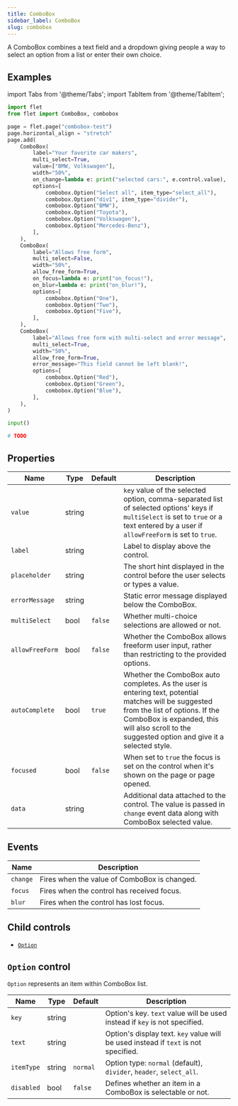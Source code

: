 ```yaml
---
title: ComboBox
sidebar_label: ComboBox
slug: combobox
---
```


A ComboBox combines a text field and a dropdown giving people a way to select an option from a list or enter their own choice.

## Examples

import Tabs from '@theme/Tabs';
import TabItem from '@theme/TabItem';

<Tabs groupId="language">
  <TabItem value="python" label="Python" default>

```python
import flet
from flet import ComboBox, combobox

page = flet.page("combobox-test")
page.horizontal_align = "stretch"
page.add(
    ComboBox(
        label="Your favorite car makers",
        multi_select=True,
        value=["BMW, Volkswagen"],
        width="50%",
        on_change=lambda e: print("selected cars:", e.control.value),
        options=[
            combobox.Option("Select all", item_type="select_all"),
            combobox.Option("div1", item_type="divider"),
            combobox.Option("BMW"),
            combobox.Option("Toyota"),
            combobox.Option("Volkswagen"),
            combobox.Option("Mercedes-Benz"),
        ],
    ),
    ComboBox(
        label="Allows free form",
        multi_select=False,
        width="50%",
        allow_free_form=True,
        on_focus=lambda e: print("on_focus!"),
        on_blur=lambda e: print("on_blur!"),
        options=[
            combobox.Option("One"),
            combobox.Option("Two"),
            combobox.Option("Five"),
        ],
    ),
    ComboBox(
        label="Allows free form with multi-select and error message",
        multi_select=True,
        width="50%",
        allow_free_form=True,
        error_message="This field cannot be left blank!",
        options=[
            combobox.Option("Red"),
            combobox.Option("Green"),
            combobox.Option("Blue"),
        ],
    ),
)

input()
```

  </TabItem>
  <TabItem value="powershell" label="PowerShell">

```powershell
# TODO
```

  </TabItem>
</Tabs>

## Properties

| Name            | Type    | Default | Description |
| --------------- | ------- | ------- | ----------- |
| `value`         | string  |         | `key` value of the selected option, comma-separated list of selected options' keys if `multiSelect` is set to `true` or a text entered by a user if `allowFreeForm` is set to `true`. |
| `label`         | string  |         | Label to display above the control. |
| `placeholder`   | string  |         | The short hint displayed in the control before the user selects or types a value. |
| `errorMessage`  | string  |         | Static error message displayed below the ComboBox. |
| `multiSelect`   | bool    | `false` | Whether multi-choice selections are allowed or not. |
| `allowFreeForm` | bool    | `false` | Whether the ComboBox allows freeform user input, rather than restricting to the provided options. |
| `autoComplete`  | bool    | `true`  | Whether the ComboBox auto completes. As the user is entering text, potential matches will be suggested from the list of options. If the ComboBox is expanded, this will also scroll to the suggested option and give it a selected style. |
| `focused`       | bool    | `false` | When set to `true` the focus is set on the control when it's shown on the page or page opened. |
| `data`          | string  |         | Additional data attached to the control. The value is passed in `change` event data along with ComboBox selected value. |

## Events

| Name      | Description |
| --------- | ----------- |
| `change`  | Fires when the value of ComboBox is changed. |
| `focus`   | Fires when the control has received focus. |
| `blur`    | Fires when the control has lost focus. |

## Child controls

* [`Option`](#option-control)

## `Option` control

`Option` represents an item within ComboBox list.

| Name           | Type    | Default  | Description |
| -------------- | ------- | -------- | ----------- |
| `key`          | string  |          | Option's key. `text` value will be used instead if `key` is not specified. |
| `text`         | string  |          | Option's display text. `key` value will be used instead if `text` is not specified. |
| `itemType`     | string  | `normal` | Option type: `normal` (default), `divider`, `header`, `select_all`. |
| `disabled`     | bool    | `false`  | Defines whether an item in a ComboBox is selectable or not. |